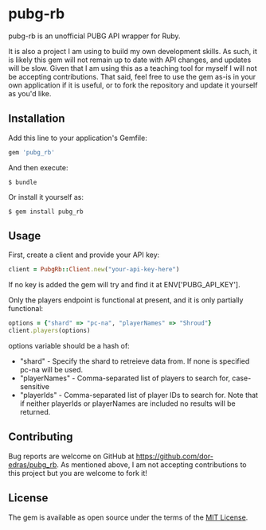 # pubg-rb

pubg-rb is an unofficial PUBG API wrapper for Ruby.

It is also a project I am using to build my own development skills. As such, it is likely this gem will not remain up to date with API changes, and updates will be slow. Given that I am using this as a teaching tool for myself I will not be accepting contributions. That said, feel free to use the gem as-is in your own application if it is useful, or to fork the repository and update it yourself as you'd like.

## Installation

Add this line to your application's Gemfile:

```ruby
gem 'pubg_rb'
```

And then execute:

    $ bundle

Or install it yourself as:

    $ gem install pubg_rb

## Usage

First, create a client and provide your API key:
```ruby
client = PubgRb::Client.new("your-api-key-here")
```
    
If no key is added the gem will try and find it at ENV['PUBG_API_KEY'].


Only the players endpoint is functional at present, and it is only partially functional:

```ruby
options = {"shard" => "pc-na", "playerNames" => "Shroud"}
client.players(options)
```

options variable should be a hash of:
- "shard" - Specify the shard to retreieve data from. If none is specified pc-na will be used.
- "playerNames" - Comma-separated list of players to search for, case-sensitive
- "playerIds" - Comma-separated list of player IDs to search for.
Note that if neither playerIds or playerNames are included no results will be returned.


## Contributing

Bug reports are welcome on GitHub at https://github.com/dor-edras/pubg_rb. As mentioned above, I am not accepting contributions to this project but you are welcome to fork it!

## License

The gem is available as open source under the terms of the [MIT License](https://opensource.org/licenses/MIT).

